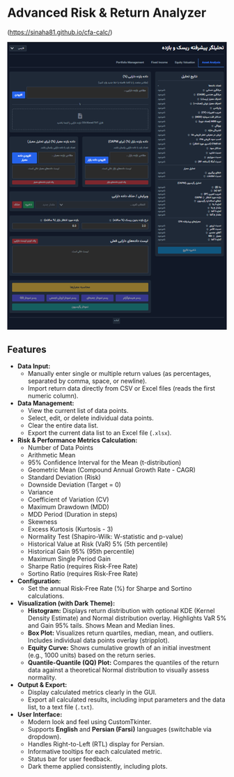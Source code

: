 # Advanced Risk & Return Analyzer

(https://sinaha81.github.io/cfa-calc/)


![App Screenshot](https://github.com/sinaha81/cfa-calc/blob/main/image.png)


## Features

*   **Data Input:**
    *   Manually enter single or multiple return values (as percentages, separated by comma, space, or newline).
    *   Import return data directly from CSV or Excel files (reads the first numeric column).
*   **Data Management:**
    *   View the current list of data points.
    *   Select, edit, or delete individual data points.
    *   Clear the entire data list.
    *   Export the current data list to an Excel file (`.xlsx`).
*   **Risk & Performance Metrics Calculation:**
    *   Number of Data Points
    *   Arithmetic Mean
    *   95% Confidence Interval for the Mean (t-distribution)
    *   Geometric Mean (Compound Annual Growth Rate - CAGR)
    *   Standard Deviation (Risk)
    *   Downside Deviation (Target = 0)
    *   Variance
    *   Coefficient of Variation (CV)
    *   Maximum Drawdown (MDD)
    *   MDD Period (Duration in steps)
    *   Skewness
    *   Excess Kurtosis (Kurtosis - 3)
    *   Normality Test (Shapiro-Wilk: W-statistic and p-value)
    *   Historical Value at Risk (VaR) 5% (5th percentile)
    *   Historical Gain 95% (95th percentile)
    *   Maximum Single Period Gain
    *   Sharpe Ratio (requires Risk-Free Rate)
    *   Sortino Ratio (requires Risk-Free Rate)
*   **Configuration:**
    *   Set the annual Risk-Free Rate (%) for Sharpe and Sortino calculations.
*   **Visualization (with Dark Theme):**
    *   **Histogram:** Displays return distribution with optional KDE (Kernel Density Estimate) and Normal distribution overlay. Highlights VaR 5% and Gain 95% tails. Shows Mean and Median lines.
    *   **Box Plot:** Visualizes return quartiles, median, mean, and outliers. Includes individual data points overlay (stripplot).
    *   **Equity Curve:** Shows cumulative growth of an initial investment (e.g., 1000 units) based on the return series.
    *   **Quantile-Quantile (QQ) Plot:** Compares the quantiles of the return data against a theoretical Normal distribution to visually assess normality.
*   **Output & Export:**
    *   Display calculated metrics clearly in the GUI.
    *   Export all calculated results, including input parameters and the data list, to a text file (`.txt`).
*   **User Interface:**
    *   Modern look and feel using CustomTkinter.
    *   Supports **English** and **Persian (Farsi)** languages (switchable via dropdown).
    *   Handles Right-to-Left (RTL) display for Persian.
    *   Informative tooltips for each calculated metric.
    *   Status bar for user feedback.
    *   Dark theme applied consistently, including plots.


